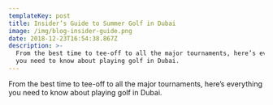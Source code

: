 ```yaml
---
templateKey: post
title: Insider’s Guide to Summer Golf in Dubai
image: /img/blog-insider-guide.png
date: 2018-12-23T16:54:38.867Z
description: >-
  From the best time to tee-off to all the major tournaments, here’s everything
  you need to know about playing golf in Dubai.
---
```

From the best time to tee-off to all the major tournaments, here’s everything you need to know about playing golf in Dubai.
